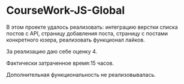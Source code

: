 # CourseWork-JS-Global

В этом проекте удалось реализовать:
интеграцию верстки списка постов с API,
страницу добавления поста,
страницу с постами конкретного юзера,
реализовать функционал лайков.

За реализацию даю себе оценку 4.

Фактически затраченное время:15 часов.

Дополнительная функциональность не реализовывалась.

